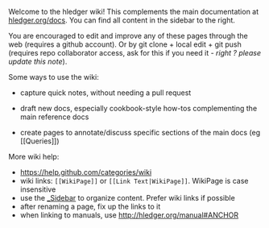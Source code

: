 Welcome to the hledger wiki!
This complements the main documentation at [hledger.org/docs](http://hledger.org/docs.html).
You can find all content in the sidebar to the right.

You are encouraged to edit and improve any of these pages through the web (requires a github account).
Or by git clone + local edit + git push (requires repo collaborator access, ask for this if you need it *- right ? please update this note*).

Some ways to use the wiki:

- capture quick notes, without needing a pull request

- draft new docs, especially cookbook-style how-tos complementing the main reference docs

- create pages to annotate/discuss specific sections of the main docs (eg [[Queries]])

More wiki help:
- https://help.github.com/categories/wiki
- wiki links: `[[WikiPage]]` or `[[Link Text|WikiPage]]`. WikiPage is case insensitive
- use the [_Sidebar](_Sidebar/_edit) to organize content. Prefer wiki links if possible
- after renaming a page, fix up the links to it
- when linking to manuals, use http://hledger.org/manual#ANCHOR
